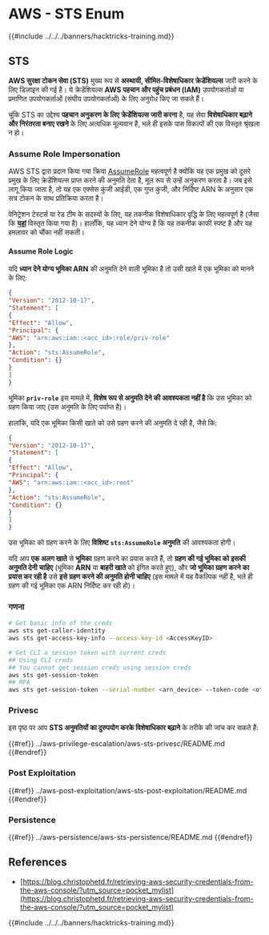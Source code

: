 # AWS - STS Enum

{{#include ../../../banners/hacktricks-training.md}}

## STS

**AWS सुरक्षा टोकन सेवा (STS)** मुख्य रूप से **अस्थायी, सीमित-विशेषाधिकार क्रेडेंशियल्स** जारी करने के लिए डिज़ाइन की गई है। ये क्रेडेंशियल्स **AWS पहचान और पहुंच प्रबंधन (IAM)** उपयोगकर्ताओं या प्रमाणित उपयोगकर्ताओं (संघीय उपयोगकर्ताओं) के लिए अनुरोध किए जा सकते हैं।

चूंकि STS का उद्देश्य **पहचान अनुकरण के लिए क्रेडेंशियल्स जारी करना** है, यह सेवा **विशेषाधिकार बढ़ाने और निरंतरता बनाए रखने** के लिए अत्यधिक मूल्यवान है, भले ही इसके पास विकल्पों की एक विस्तृत श्रृंखला न हो।

### Assume Role Impersonation

AWS STS द्वारा प्रदान किया गया क्रिया [AssumeRole](https://docs.aws.amazon.com/STS/latest/APIReference/API_AssumeRole.html) महत्वपूर्ण है क्योंकि यह एक प्रमुख को दूसरे प्रमुख के लिए क्रेडेंशियल्स प्राप्त करने की अनुमति देता है, मूल रूप से उन्हें अनुकरण करता है। जब इसे लागू किया जाता है, तो यह एक एक्सेस कुंजी आईडी, एक गुप्त कुंजी, और निर्दिष्ट ARN के अनुसार एक सत्र टोकन के साथ प्रतिक्रिया करता है।

पेनिट्रेशन टेस्टर्स या रेड टीम के सदस्यों के लिए, यह तकनीक विशेषाधिकार वृद्धि के लिए महत्वपूर्ण है (जैसा कि [**यहां**](../aws-privilege-escalation/aws-sts-privesc.md#sts-assumerole) विस्तृत किया गया है)। हालाँकि, यह ध्यान देने योग्य है कि यह तकनीक काफी स्पष्ट है और यह हमलावर को चौंका नहीं सकती।

#### Assume Role Logic

यदि **ध्यान देने योग्य भूमिका ARN** की अनुमति देने वाली भूमिका है तो उसी खाते में एक भूमिका को मानने के लिए:
```json
{
"Version": "2012-10-17",
"Statement": [
{
"Effect": "Allow",
"Principal": {
"AWS": "arn:aws:iam::<acc_id>:role/priv-role"
},
"Action": "sts:AssumeRole",
"Condition": {}
}
]
}
```
भूमिका **`priv-role`** इस मामले में, **विशेष रूप से अनुमति देने की आवश्यकता नहीं है** कि उस भूमिका को ग्रहण किया जाए (उस अनुमति के लिए पर्याप्त है)।

हालांकि, यदि एक भूमिका किसी खाते को उसे ग्रहण करने की अनुमति दे रही है, जैसे कि:
```json
{
"Version": "2012-10-17",
"Statement": [
{
"Effect": "Allow",
"Principal": {
"AWS": "arn:aws:iam::<acc_id>:root"
},
"Action": "sts:AssumeRole",
"Condition": {}
}
]
}
```
उस भूमिका को ग्रहण करने के लिए **विशिष्ट `sts:AssumeRole` अनुमति** की आवश्यकता होगी।

यदि आप **एक अलग खाते** से **भूमिका** ग्रहण करने का प्रयास करते हैं, तो **ग्रहण की गई भूमिका को इसकी अनुमति देनी चाहिए** (भूमिका **ARN** या **बाहरी खाते** को इंगित करते हुए), और **जो भूमिका ग्रहण करने का प्रयास कर रही है** उसे **इसे ग्रहण करने की अनुमति होनी चाहिए** (इस मामले में यह वैकल्पिक नहीं है, भले ही ग्रहण की गई भूमिका एक ARN निर्दिष्ट कर रही हो)।

### गणना
```bash
# Get basic info of the creds
aws sts get-caller-identity
aws sts get-access-key-info --access-key-id <AccessKeyID>

# Get CLI a session token with current creds
## Using CLI creds
## You cannot get session creds using session creds
aws sts get-session-token
## MFA
aws sts get-session-token --serial-number <arn_device> --token-code <otp_code>
```
### Privesc

इस पृष्ठ पर आप **STS अनुमतियों का दुरुपयोग करके विशेषाधिकार बढ़ाने** के तरीके की जांच कर सकते हैं:

{{#ref}}
../aws-privilege-escalation/aws-sts-privesc/README.md
{{#endref}}

### Post Exploitation

{{#ref}}
../aws-post-exploitation/aws-sts-post-exploitation/README.md
{{#endref}}

### Persistence

{{#ref}}
../aws-persistence/aws-sts-persistence/README.md
{{#endref}}

## References

- [https://blog.christophetd.fr/retrieving-aws-security-credentials-from-the-aws-console/?utm_source=pocket_mylist](https://blog.christophetd.fr/retrieving-aws-security-credentials-from-the-aws-console/?utm_source=pocket_mylist)

{{#include ../../../banners/hacktricks-training.md}}
